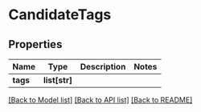 # CandidateTags

## Properties
Name | Type | Description | Notes
------------ | ------------- | ------------- | -------------
**tags** | **list[str]** |  | 

[[Back to Model list]](../README.md#documentation-for-models) [[Back to API list]](../README.md#documentation-for-api-endpoints) [[Back to README]](../README.md)


